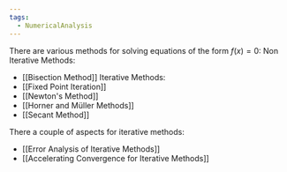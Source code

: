 ```yaml
---
tags:
  - NumericalAnalysis
---
```

There are various methods for solving equations of the form $f(x) = 0$:
Non Iterative Methods:
- [[Bisection Method]]
Iterative Methods:
- [[Fixed Point Iteration]]
- [[Newton's Method]]
- [[Horner and Müller Methods]]
- [[Secant Method]]

There a couple of aspects for iterative methods:
- [[Error Analysis of Iterative Methods]]
- [[Accelerating Convergence for Iterative Methods]]
